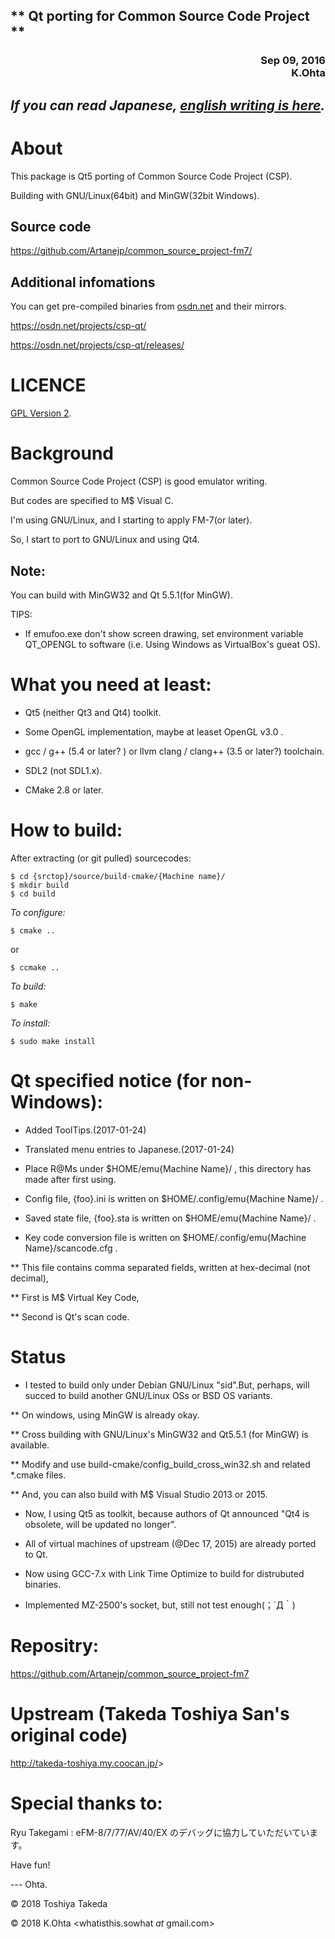 <H2>** Qt porting for Common Source Code Project **</H2>
<div align="right">
<H3>Sep 09, 2016<BR>
K.Ohta <whatisthis.sowhat _at_ gmail.com></H3>
</div>

## *If you can read Japanese, [english writing is here](/README.md/).*


About
====

   This package is Qt5 porting of Common Source Code Project (CSP).
   
   Building with GNU/Linux(64bit) and MinGW(32bit Windows).

## Source code
   
<https://github.com/Artanejp/common_source_project-fm7/> 

## Additional infomations
   
You can get pre-compiled binaries from [osdn.net](http://osdn.net) and their mirrors.
    
<https://osdn.net/projects/csp-qt/>  
   
<https://osdn.net/projects/csp-qt/releases/>


LICENCE
======

[GPL Version 2](http://www.opensource.jp/gpl/gpl.ja.html).

Background
==========

   Common Source Code Project (CSP) is good emulator writing.
   
   But codes are specified to M$ Visual C.
   
   I'm using GNU/Linux, and I starting to apply FM-7(or later).
   
   So, I start to port to GNU/Linux and using Qt4.
   
## Note:

You can build with MinGW32 and Qt 5.5.1(for MinGW).

TIPS:

* If emufoo.exe don't show screen drawing, set environment variable QT_OPENGL to software (i.e. Using Windows as VirtualBox's gueat OS).
     
What you need at least:
=====

* Qt5 (neither Qt3 and Qt4) toolkit.

* Some OpenGL implementation, maybe at leaset OpenGL v3.0 .

* gcc / g++ (5.4 or later? ) or llvm clang / clang++ (3.5 or later?) toolchain.

* SDL2 (not SDL1.x).

* CMake 2.8 or later.

How to build:
=====

After extracting (or git pulled) sourcecodes:

    $ cd {srctop}/source/build-cmake/{Machine name}/
    $ mkdir build
    $ cd build
   
*To configure:*
   
    $ cmake ..
	
 or
   
    $ ccmake ..

*To build:*

    $ make

*To install:*

    $ sudo make install

Qt specified notice (for non-Windows):
====

* Added ToolTips.(2017-01-24)
      
* Translated menu entries to Japanese.(2017-01-24)

* Place R@Ms under $HOME/emu{Machine Name}/ , this directory has made after first using.

* Config file, {foo}.ini is written on $HOME/.config/emu{Machine Name}/ .

* Saved state file, {foo}.sta is written on $HOME/emu{Machine Name}/ .

* Key code conversion file is written on $HOME/.config/emu{Machine Name}/scancode.cfg .

 ** This file contains comma separated fields, written at hex-decimal (not decimal),
 
 ** First is M$ Virtual Key Code,
 
 ** Second is Qt's scan code.
   
Status
====

* I tested to build only under Debian GNU/Linux "sid".But, perhaps, will succed to build another GNU/Linux OSs or BSD OS variants.

 ** On windows, using MinGW is already okay.
 
 ** Cross building with GNU/Linux's MinGW32 and Qt5.5.1 (for MinGW) is available.
 
 ** Modify and use build-cmake/config_build_cross_win32.sh and related *.cmake files.
 
 ** And, you can also build with M$ Visual Studio 2013 or 2015.
   
* Now, I using Qt5 as toolkit, because authors of Qt announced "Qt4 is obsolete, will be updated no longer".

* All of virtual machines of upstream (@Dec 17, 2015) are already ported to Qt.

* Now using GCC-7.x with Link Time Optimize to build for distrubuted binaries.

* Implemented MZ-2500's socket, but, still not test enough(；´Д｀)

Repositry:
===

<https://github.com/Artanejp/common_source_project-fm7>
      
Upstream (Takeda Toshiya San's original code)
====

<http://takeda-toshiya.my.coocan.jp/>>

Special thanks to:
==

  Ryu Takegami : eFM-8/7/77/AV/40/EX のデバッグに協力していただいています。

Have fun!

--- Ohta.
 
&copy; 2018 Toshiya Takeda

&copy; 2018 K.Ohta <whatisthis.sowhat _at_ gmail.com>


